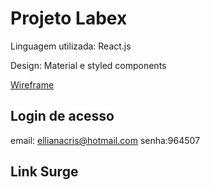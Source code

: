 # Projeto Labex 

Linguagem utilizada: React.js

Design: Material e styled components 

[Wireframe](https://viewer.diagrams.net/?tags=%7B%7D&highlight=0000ff&edit=_blank&layers=1&nav=1#R3V1de6LIEv4t58LL5KFpPi%2BJkIz7GM1RJ2fm3DFKDLsqLpJJsr9%2BG%2FlQuhrFkQZ69nk2Aw1o83Z11dtV1WUP99cfD6G7fX0MFt6qJ0uLjx62ezL5z9TIP3HLZ9KiGWnDMvQXSRM6NEz9f7y0UUpb3%2FyFtyvcGAXBKvK3xcZ5sNl486jQ5oZh8F687SVYFb916y490DCduyvY%2Bj9%2FEb0mrYasH9q%2FeP7yNftmpJnJlbWb3Zy%2Bye7VXQTvR03Y6eF%2BGARRcrT%2B6HurGLwMl%2BS5%2B5KrecdCbxNVeWAyWD%2B9%2FX%2B5%2BGv8PXqYqD9mI9u%2BSQfjp7t6S1847Wz0mSHw%2FupH3nTrzuPzdzLKPXz3Gq1X5AyRQ3e3TXB%2F8T888lV3uygM%2FvL6wSoI9x%2BAdcfSHIlcSb%2FLCyPvo%2FQlUA4NkSkvWHtR%2BEluSR%2B4yeFM5Ukx0%2FP3w%2BhgI217PRqZvNFNJWKZf%2FgBNHKQ4nYBhkg5D2IYvG0WMTx2DMQZSF%2F81eoIP1nR7%2B7vu4uswg1YwYQTMRBTEAsxxAsyGUA2HD%2BMScvQunO%2BAfjIJxJF6v2KSP54eeGNJ8ZqQSI1CC%2BSGfAiiRu8UAK9BbEX6WkQRq%2FBMti4K%2BfQelec%2B4d7hkGwTeH904uiz9T4uW9RUASfwBV%2Bfoufv1Wz0%2B%2Fpx%2B1P7I%2FC2Wd6lvQ17uDpASDvE7yFc%2B%2FEi%2BPU9Lrh0ovO6kI4oqG3ciP%2FZ7EjrOFJH30KfNLFg3LSKd2kUyOcdCx9ihrkvBu%2FPu4YTKvngfXgjKYnFD06P6vKZ09OFlA9U0lWilNJxnAumSyryWsmaUYbM6nGGcFH0A1cFHSVVmWcBR1SGWviWKTFsh9FkXVFKWLYuqwj0YgM4IKm1D7LVkuoza9SmnIEy%2Fg3D2RZLFtrkmTLcMoPRtP%2BxHl2JjdT58Skr7CSqWM2Fw2XqjBIoNQoYKboZOBGlopCqDGmN1IZoNK0qzZQFSiFw8F0Flsem8igxBnhWkBFlOlmSCpmTW2VF6jZB4vLsUw25FeSLEStJkx6OV5CsqwwdD%2BPbtvGN%2BzKv4fW9SqiPHRn7jfP3F%2F2HgeZSXpcL0OE6i%2B1F9bV5qIVx5d23iA3a2DUCnTxIli7wXQqc0h%2BwJZ5x5qgkIm%2FrClgG6WQKnSPONP%2BePglNt9fH63Mfp9aQV4lxnWgimhUWXqAxYlkbrCWMvNE00pP1uQChDtHkEy1IkHitjBX4ZpyNH680og1K6ZIkluXUxhEHNiWLRiMDGFsGEYdwDhzvs3G2RKob41sguvsazzpRUJWV6shy2%2BaGwDZp8n4fjCdWtD4dxlKhFoXUsj%2Bj0393ij1%2Brhn2KfW6h1EluVWahRZDbL%2B5%2FFwZk14mfTavUo5XjmoWS7MGWJ6agV%2FHaYaAE8sB4iWrljOxl01lT02l3lKLnVwGPSAGw04IDJMjlXQiLBfkSZK1%2BYJ5MHWduXP3ViVW%2Fr%2BLw5iod789N2F24vz7dYx2G9zb7cL%2FsNL19ceBi8KrGEwtD4ro0TjpvUh6RuOHwajnqy56ximzY%2FdNn%2F3OuOFdbokNDpqzeApCtuHxgvYzDUqtq9HN%2FRbKv7FEFlThchmpLt%2BYCFPcR6twZCX9q0DRSqGqDMSAmSWeHJbkejQhk2d0ZdTC7vOgai3DiL0j9XCmI9tDl9IKcJsMNQmM8mCG6KQBzij2UQcRA29a4g2kWDP05SbGHpvmjblkCOdkMdfCjN2AT5e6EHn13VEqJVU8Cq4Nhrz0qEj7MkajBzCg%2BJcycFoMCWKczZ4PuVhbNuma5QBMg2IKjsiw4tdGqJ7wWhIkcQgm8x8An7ppxgB9MRygxkp0zu%2F%2FQAZ7NHh7AeDMY%2FTmTumpl75AMINuNoMyLD7k72njXdCXt3TUtc7Ny0NdkLz15komBpm5zBFGFJDwVSdXlXVSbW4%2FIGmUWmnvkKn9NeUHalRScgoE5UyHQgeUJoINxhw9cE31aZ21YdoHyKSGE7EnNM1Qp8NuCoRHlWU7QxoD9WSrQlCo9q6rGZmrm5Um%2FMzQlRZe%2BIaRlX%2B%2FWRVbl1Wc7olLAEyq241N1tZ6iEJ0aw36QhfFmLCFGswzkTAt%2FHh23ple%2FE8%2BKw6XbLKNriemWGC5TAjl5pZuIGXW8msUKKlu%2FAhRb6FjrlmAYSLVZEANNsHsEIgqLsAyoz0SBZ83LIjzQoxoA7BR%2FOCivqPH3xwuTXz4gSuefye%2F8QJXX%2BTC7K08Hben%2B7%2BYOURExx3Jn7Od5f7%2B3v4vidrK9Lfux%2FkoraMj6b%2BGuYrSYymvruZE%2BscgqHraLqYSXkcTFaWMGsg1ZwacmB4FVRxp0PKCDMKOTUcU0ZSBX18mVRmsiedFNEGY8%2BX4MwNZmZ%2Bo2hpeJpSAdlGw8%2BEUgNgbWfanwz2uy90a79tSIidlzptLRXGVixZYqyiuVWjIOMLJbTJOm%2B94ypvt3Je9a2k0Jv34Uffjo6%2FHx0fHolPsid2xLZHVlwflTRsgo1X7yIeSSnhOB%2FGwLUU0ro4%2BEDHU5UzwQedpsQXP4DT3Shc%2FQQIQUdBtnFwPCXtT87IdkYzZwppXH4fvGQ9TcbP%2B7hvQgArcD3OTRMn7VLcnw7rNuAjVJnJx%2Fn6tJFdB4hRslas1FnNoGDVGOnIje6hSVNPBKryRjgwnVTXPi9HkNdcN7850sJrAOSFX2Z1xCbceT7UKWSbJdzZS5TlQnW59AahY0V1aTICVc2W3kDZvBan9sYhFN2d2htIPl17J2Z8Q2vkzLpcM4IBbOvVOBCjLibhxjGqN%2BQD0%2F9FgpS117VhSKHnkvZZCARo%2B8U4kAydmHZcHmYP5%2F4vFgzT1stwIJmR7yfUDgSEVJhEVbHKML%2FVkdyleu%2Fn%2FVdZKl8F%2F5VUeYA4Z6Zg2pFKleNgPNFKAY8cXEilxXA%2BoHzHfXfmVyaGx2orC9q6C3%2Fuk3kjcOEOItwdDMXiM87WxG1qj7tcC4vhomSVA2%2FcRYkZ%2FNub%2B7tDMZrQW%2FoEGg5i3ZgmAYk2WEW3MkxVaj7JADozbSdn6jm1LIYYpf9%2BjQsV%2FrG%2FTF5cuh8PyN9Yt9tdLm0Bg0GH1N72HCS4QsrT7xWU9DYLjiFJVPk3rKRaMosZEcHyYFD2KclrgL1VcMcpvfcO68otpov%2B1LRTS8%2FIe97tM8QSxD4vfkDRzuwFA1NWa4K54pINNuJshKWLz7X%2F0x%2F5ml9gUMEPqlR1tnFElVFJQTBUaVHtAKjy7waqzvpRzYZBZSQjiAaq2T1UobNdLD8mANVgLPlrcrKQ08MPcSds4fBz5tj5Fw%3D%3D)


## Login de acesso
email: ellianacris@hotmail.com
senha:964507
## Link Surge
